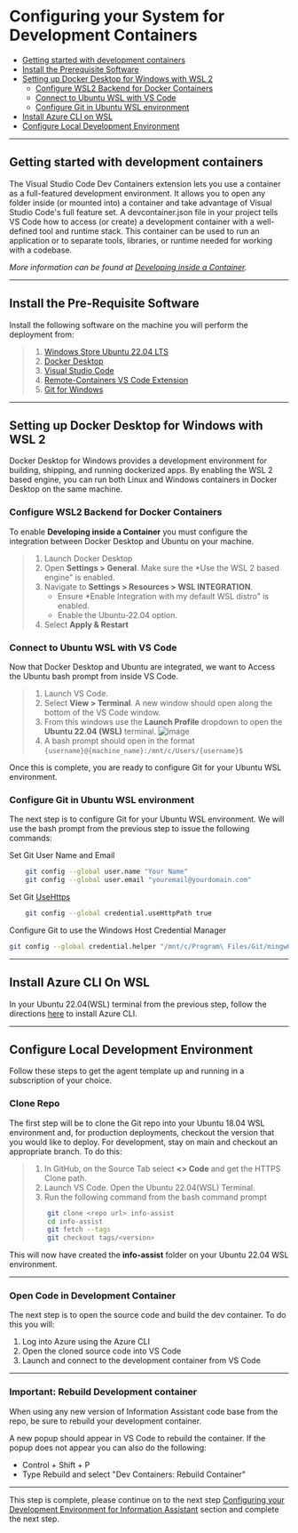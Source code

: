 # Configuring your System for Development Containers

* [Getting started with development containers](#getting-started-development-containers)
* [Install the Prerequisite Software](#Install-the-prerequisite-software)
* [Setting up Docker Desktop for Windows with WSL 2](#setting-up-docker-desktop-for-Windows-with-WSL-2)
  * [Configure WSL2 Backend for Docker Containers](#configure-wsl2-backend-for-docker-containers)
  * [Connect to Ubuntu WSL with VS Code](#Connect-to-ubuntu-wsl-with-vscode)
  * [Configure Git in Ubuntu WSL environment](#configure-Git-in-Ubuntu-WSL-environment)
* [Install Azure CLI on WSL](#install-azure-cli-on-wsl)
* [Configure Local Development Environment](configure-local-development-environment)

---
## Getting started with development containers
The Visual Studio Code Dev Containers extension lets you use a container as a full-featured development environment. It allows you to open any folder inside (or mounted into) a container and take advantage of Visual Studio Code's full feature set. A devcontainer.json file in your project tells VS Code how to access (or create) a development container with a well-defined tool and runtime stack. This container can be used to run an application or to separate tools, libraries, or runtime needed for working with a codebase.

*More information can be found at [Developing inside a Container](https://code.visualstudio.com/docs/remote/containers).*

---
## Install the Pre-Requisite Software

Install the following software on the machine you will perform the deployment from:

>1. [Windows Store Ubuntu 22.04 LTS](https://apps.microsoft.com/store/detail/ubuntu-22042-lts/9PN20MSR04DW)
>2. [Docker Desktop](https://www.docker.com/products/docker-desktop)
>3. [Visual Studio Code](https://visualstudio.microsoft.com/downloads/)
>4. [Remote-Containers VS Code Extension](vscode:extension/ms-vscode-remote.remote-containers)
>5. [Git for Windows](https://gitforwindows.org/)

---

## Setting up Docker Desktop for Windows with WSL 2

Docker Desktop for Windows provides a development environment for building, shipping, and running dockerized apps. By enabling the WSL 2 based engine, you can run both Linux and Windows containers in Docker Desktop on the same machine.

### Configure WSL2 Backend for Docker Containers

To enable **Developing inside a Container** you must configure the integration between Docker Desktop and Ubuntu on your machine.

>1. Launch Docker Desktop
>2. Open **Settings > General**. Make sure the *Use the WSL 2 based engine" is enabled.
>3. Navigate to **Settings > Resources > WSL INTEGRATION**.
>      - Ensure *Enable Integration with my default WSL distro" is enabled.
>      - Enable the Ubuntu-22.04 option.
>4. Select **Apply & Restart**


### Connect to Ubuntu WSL with VS Code

Now that Docker Desktop and Ubuntu are integrated, we want to Access the Ubuntu bash prompt from inside VS Code.

>1. Launch VS Code.
>2. Select **View > Terminal**. A new window should open along the bottom of the VS Code window.
>3. From this windows use the **Launch Profile** dropdown to open the **Ubuntu 22.04 (WSL)** terminal. ![image](images/vscode_terminal_windows.png)
>4. A bash prompt should open in the format `{username}@{machine_name}:/mnt/c/Users/{username}$`

Once this is complete, you are ready to configure Git for your Ubuntu WSL environment.


### Configure Git in Ubuntu WSL environment

The next step is to configure Git for your Ubuntu WSL environment. We will use the bash prompt from the previous step to issue the following commands:

Set Git User Name and Email

``` bash
    git config --global user.name "Your Name"
    git config --global user.email "youremail@yourdomain.com"
```

Set Git [UseHttps](https://github.com/microsoft/Git-Credential-Manager-Core/blob/main/docs/configuration.md#credentialusehttppath)

``` bash
    git config --global credential.useHttpPath true
```

Configure Git to use the Windows Host Credential Manager

``` bash
git config --global credential.helper "/mnt/c/Program\ Files/Git/mingw64/bin/git-credential-manager-core.exe"
```

---
## Install Azure CLI On WSL

In your Ubuntu 22.04(WSL) terminal from the previous step, follow the directions [here](https://docs.microsoft.com/cli/azure/install-azure-cli-linux) to install Azure CLI.

---

## Configure Local Development Environment

Follow these steps to get the agent template up and running in a subscription of your choice.

### Clone Repo

The first step will be to clone the Git repo into your Ubuntu 18.04 WSL environment and, for production deployments, checkout the version that you would like to deploy. For development, stay on main and checkout an appropriate branch. To do this:

>1. In GitHub, on the Source Tab select **<> Code** and get the HTTPS Clone path.
>2. Launch VS Code. Open the Ubuntu 22.04(WSL) Terminal.
>3. Run the following command from the bash command prompt
>
>   ``` bash
>       git clone <repo url> info-assist
>       cd info-assist
>       git fetch --tags
>       git checkout tags/<version>
>   ```
>

This will now have created the **info-assist** folder on your Ubuntu 22.04 WSL environment.

---

### Open Code in Development Container

The next step is to open the source code and build the dev container. To do this you will:

1. Log into Azure using the Azure CLI
2. Open the cloned source code into VS Code
3. Launch and connect to the development container from VS Code

---
### Important: Rebuild Development container


 When using any new version of Information Assistant code base from the repo, be sure to rebuild your development container.

 A new popup should appear in VS Code to rebuild the container. If the popup does not appear you can also do the following:

- Control + Shift + P
- Type Rebuild and select "Dev Containers: Rebuild Container"

---
This step is complete, please continue on to the next step [Configuring your Development Environment for Information Assistant](./deployment.md) section and complete the next step.

